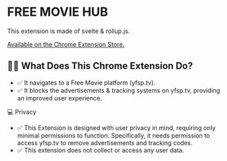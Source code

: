 # FREE MOVIE HUB
This extension is made of svelte & rollup.js. 

[Available on the Chrome Extension Store.](https://chrome.google.com/webstore/detail/free-movie-hub-netflix-re/aneilagafcgkdhpgfmllmcmcbjbglgfo?hl=en&authuser=0)

## 🙋🏻 What Does This Chrome Extension Do?

- ✅ It navigates to a Free Movie platform (yfsp.tv). 
- ✅ It blocks the advertisements & tracking systems on yfsp.tv, providing an improved user experience.

💻 Privacy

- ✅ This Extension is designed with user privacy in mind, requiring only minimal permissions to function. Specifically, it needs permission to access yfsp.tv to remove advertisements and tracking codes.
- ✅ This extension does not collect or access any user data.